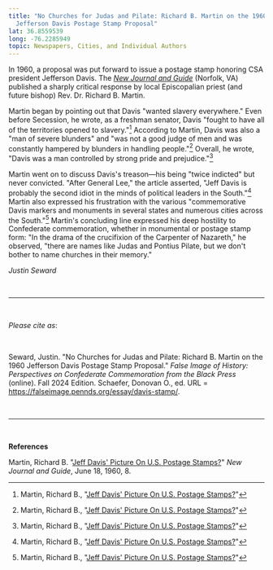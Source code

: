 ```yaml
---
title: "No Churches for Judas and Pilate: Richard B. Martin on the 1960
  Jefferson Davis Postage Stamp Proposal"
lat: 36.8559539
long: -76.2285949
topic: Newspapers, Cities, and Individual Authors
---
```

In 1960, a proposal was put forward to issue a postage stamp honoring CSA president Jefferson Davis. The *[New Journal and Guide](https://www.proquest.com/docview/568598550/EF376D4E7914EB5PQ/84?accountid=14707&sourcetype=Historical%20Newspapers)* (Norfolk, VA) published a sharply critical response by local Episcopalian priest (and future bishop) Rev. Dr. Richard B. Martin.

Martin began by pointing out that Davis "wanted slavery everywhere." Even before Secession, he wrote, as a freshman senator, Davis "fought to have all of the territories opened to slavery."[^1] According to Martin, Davis was also a "man of severe blunders" and "was not a good judge of men and was constantly hampered by blunders in handling people."[^2] Overall, he wrote, "Davis was a man controlled by strong pride and prejudice."[^3]

Martin went on to discuss Davis's treason—his being "twice indicted" but never convicted. "After General Lee," the article asserted, "Jeff Davis is probably the second idiot in the minds of political leaders in the South."[^4] Martin also expressed his frustration with the various "commemorative Davis markers and monuments in several states and numerous cities across the South."[^5] Martin's concluding line expressed his deep hostility to Confederate commemoration, whether in monumental or postage stamp form: "In the drama of the crucifixion of the Carpenter of Nazareth," he observed, "there are names like Judas and Pontius Pilate, but we don't bother to name churches in their memory."

*Justin Seward*

<br>

<hr>

<br>

*Please cite as*: 

<br>

Seward, Justin. "No Churches for Judas and Pilate: Richard B. Martin on the 1960 Jefferson Davis Postage Stamp Proposal." *False Image of History: Perspectives on Confederate Commemoration from the Black Press* (online). Fall 2024 Edition. Schaefer, Donovan O., ed. URL = https://falseimage.pennds.org/essay/davis-stamp/.

<br>

<hr>

<br>

**References**

Martin, Richard B. "[Jeff Davis' Picture On U.S. Postage Stamps?](https://www.proquest.com/docview/568598550/EF376D4E7914EB5PQ/84?accountid=14707&sourcetype=Historical%20Newspapers)" *New Journal and Guide*, June 18, 1960, 8.

[^1]: Martin, Richard B., "[Jeff Davis' Picture On U.S. Postage Stamps?](https://www.proquest.com/docview/568598550/EF376D4E7914EB5PQ/84?accountid=14707&sourcetype=Historical%20Newspapers)"

[^2]: Martin, Richard B., "[Jeff Davis' Picture On U.S. Postage Stamps?](https://www.proquest.com/docview/568598550/EF376D4E7914EB5PQ/84?accountid=14707&sourcetype=Historical%20Newspapers)"

[^3]: Martin, Richard B., "[Jeff Davis' Picture On U.S. Postage Stamps?](https://www.proquest.com/docview/568598550/EF376D4E7914EB5PQ/84?accountid=14707&sourcetype=Historical%20Newspapers)"

[^4]: Martin, Richard B., "[Jeff Davis' Picture On U.S. Postage Stamps?](https://www.proquest.com/docview/568598550/EF376D4E7914EB5PQ/84?accountid=14707&sourcetype=Historical%20Newspapers)"

[^5]: Martin, Richard B., "[Jeff Davis' Picture On U.S. Postage Stamps?](https://www.proquest.com/docview/568598550/EF376D4E7914EB5PQ/84?accountid=14707&sourcetype=Historical%20Newspapers)"
